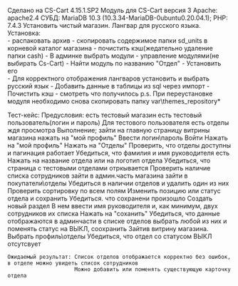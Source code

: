 Cделано на CS-Cart 4.15.1.SP2
Модуль для CS-Cart версия 3
Apache: apache2.4
СУБД: MariaDB 10.3 (10.3.34-MariaDB-0ubuntu0.20.04.1);
PHP: 7.4.3
Установить чистый магазин.
Лангвар для русского языка.
Установка:    
    - распаковать архив
    - скопировать содержимое папки sd_units в корневой каталог магазина
    - почистить кэш(жедательно удаление папки cash)
    - В админке выбрать модули - управление модулями(не выбирать Cs-Cart)
    - Найти модуль по названию "Отдел"
    - Установить его        
    - Для корректного отображения лангваров установить и выбрать русский язык
    - Добавить данные в таблицы из sql через импорт
    - Почистить кэш
    - смотреть что получилось
    p.s. При переустановке модуля необходимо снова скопировать папку var\themes_repository\*

Тест-кейс:
    Предусловия:
        есть тестовый магазин
        есть тестовый пользователь(логин и пароль)
        Для тестового пользователя есть отделы ждя просмотра
    Выполнение;
        зайти на главную страницу витрины магазина
            нажать на "мой профиль"
            Ввести логин\пароль
            Войти
            Нажать на "мой профиль"
            Нажать на "Отделы"
            Проверить, что отделы доступны и пагинация работает
            Убедиться, что фамилия и    имя руководителя есть
            Нажать на название отдела или на логотип отдела
            Убедиться, что страница с тестовыми отделами отркывается
            Проверить наличие списка сотрудников
        зайти в админ.часть магазина
        зайти в покупатели\отделы
        Убедиться в наличии отделов и удалить один из них
        Проверить сортировку по всем полям
        Изменить позицию или статус отдела и сохранить
        Убедиться. что сохранени произошло
        Создать новый раздел
        В нем ввести имя руководителя и, как минимум, двух сотрудников их списка
        Нажать на "соханить"
        Убедиться, что данные отображаются
        в админчасти в списке отделов выбрать любой из них и поменять статус на ВЫКЛ, соохранить
        Зайтив витрину магазина. Выбрать профиль\отделы
        Убедиться, что отдел со статусом ВЫКЛ отсутсвует


    Ожидаемый результат: Список отделов отображается корректно без ошибок, в отделе можно увидеть список сотрудников
                         Можно добавить или поменять существующую карточку отдела
    


    
